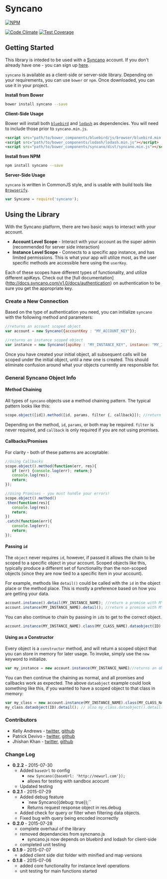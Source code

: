 # Syncano

[![NPM](https://nodei.co/npm/syncano.png?compact=true)](https://www.npmjs.com/package/syncano)

[![Code Climate](https://codeclimate.com/github/Syncano/syncano-js-lib/badges/gpa.svg)](https://codeclimate.com/github/Syncano/syncano-js-lib)  [![Test Coverage](https://codeclimate.com/github/Syncano/syncano-js-lib/badges/coverage.svg)](https://codeclimate.com/github/Syncano/syncano-js-lib/coverage)

## Getting Started
This library is inteded to be used with a [Syncano](http://www.syncano.com/) account. If you don't already have one - you can sign up [here](https://dashboard.syncano.io/?utm_source=syncano-js&utm_medium=readme&utm_campaign=github).

`syncano` is available as a client-side or server-side library. Depending on your requirements, you can use `bower` or `npm`.  Once downloaded, you can use it in your project.

**Install from Bower**

```bash
bower install syncano --save
```

**Client-Side Usage**

Bower will install both [`bluebird`](https://github.com/petkaantonov/bluebird) and [`lodash`](https://lodash.com/) as dependencies. You will need to include those prior to `syncano.min.js`.

```html
<script src="path/to/bower_components/bluebird/js/browser/bluebird.min.js"></script>
<script src="path/to/bower_components/lodash/lodash.min.js"></script>
<script src="path/to/bower_components/syncano/dist/syncano.min.js"></script>
```

**Install from NPM**

```bash
npm install syncano --save
```

**Server-Side Usage**

`syncano` is written in CommonJS style, and is usable with build tools like [`Browserify`](http://browserify.org/).

```js
var Syncano = require('syncano');
```

## Using the Library

With the Syncano platform, there are two basic ways to interact with your account.
 * **Account Level Scope** - Interact with your account as the super admin (recommended for server side interaction)
 * **Instance Level Scope** - Connects to a specific app instance, and has limited permissions. This is what your app will utilize most, as the user specific methods are accessible here using the `userKey`.

Each of these scopes have different types of functionality, and utilize different apiKeys. Check out the [full documentation] (http://docs.syncano.com/v1.0/docs/authentication) on authentication to be sure you get the appropriate key.

### Create a New Connection

Based on the type of authentication you need, you can initialize `syncano` with the following method and parameters:

```js
//returns an account scoped object
var account = new Syncano({accountKey : "MY_ACCOUNT_KEY"});  

//returns an instance scoped object
var instance = new Syncano({apiKey : "MY_INSTANCE_KEY", instance: "MY_INSTANCE_NAME"});
```

Once you have created your initial object, all subsequent calls will be scoped under the initial object, until a new one is created. This should eliminate confusion around what your objects currently are responsible for.

### General Syncano Object Info

#### Method Chaining
All types of `syncano` objects use a method chaining pattern.  The typical pattern looks like this:

```js
scope.object([id]).method([id, params, filter {, callback}]); //return a promise
```

Depending on the method, `id`, `params`, or both may be required.  `filter` is never required, and `callback` is only required if you are not using promises.

#### Callbacks/Promises

For clarity - both of these patterns are acceptable:

```js
//Using Callbacks
scope.object().method(function(err, res){
   if (err) {console.log(err); return;}
   console.log(res);
   return;
});

//Using Promises - you must handle your errors!
scope.object().method()
.then(function(res){
   console.log(res);
   return;
})
.catch(function(err){
   console.log(err);
   return;
});
```

#### Passing `id`

The `object` never requires `id`, however, if passed it allows the chain to be scoped to a specific object in your account. Scoped objects like this, typically produce a different set of functionality than the non-scoped objects (since they are now tied to a specific item in your account).

For example, methods like `detail()` could be called with the `id` in the object place or the method place. This is mostly a preference based on how you are getting your data.

```js
account.instance().detail(MY_INSTANCE_NAME); //return a promise with MY_INSTANCE_NAME details
account.instance(MY_INSTANCE_NAME).detail(); //return a promise with MY_INSTANCE_NAME details
```
You can also continue to chain by passing in `id`s to get to the correct object.

```js
account.instance(MY_INSTANCE_NAME).class(MY_CLASS_NAME).dataobject(ID).detail(); //return a promise with the details of DataObject 'id' in class 'MY_CLASS_NAME', in the instance 'MY_INSTANCE_NAME`
```

#### Using as a Constructor

Every object is a `constructor` method, and will return a scoped object that you can store in memory for later usage. To invoke, simply use the `new` keyword to initialize.

```js
var my_instance = new account.instance(MY_INSTANCE_NAME)//returns an object scoped to 'MY_INSTANCE_NAME'
```
You can then continue the chaining as normal, and all promises and callbacks work as expected. The above `dataobject` example could look something like this, if you wanted to have a scoped object to that class in memory:

```js
var my_class = new account.instance(MY_INSTANCE_NAME).class(MY_CLASS_NAME) //return a class object scoped to 'MY_CLASS_NAME'
my_class.dataobject(ID).detail(); // also my_class.dataobject().detail(ID) - returns a promise with the data object's details.
```


### Contributors

* Kelly Andrews  - [twitter](https://twitter.com/kellyjandrews), [github](https://github.com/kellyjandrews)
* Patrick Devivo - [twitter](https://twitter.com/patrickdevivo), [github](https://github.com/patrickdevivo)
* Jhishan Khan - [twitter](https://twitter.com/jhishan), [github](https://github.com/jhishan)

### Change Log
* **0.2.2** - 2015-07-30
    * Added `baseUrl` to config
        * `new Syncano({baseUrl: 'http://newurl.com'});`
        * allows for testing with sandbox acocunt
    * Updated testing
* **0.2.1** - 2015-07-29
    * Added debug feature
        * `new Syncano({debug: true});``
        * Returns request response object in res.debug
    * Added check for query or filter when filtering data objects.
    * Fixed bug with query being encoded incorrectly
* **0.2.0** - 2015-07-28
    * complete overhaul of the library
    * removed dependancies from syncnano.js
      * syncano.js now depends on bluebird and lodash for client-side
    * completed unit testing
* **0.1.9** - 2015-07-07
    * added client side dist folder with minified and map versions
* **0.1.8** - 2015-07-06
    * added core functionality for instance level operations
    * unit testing for main functions started
